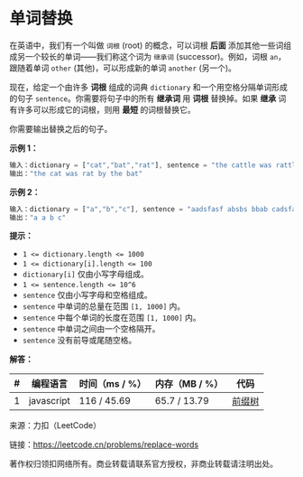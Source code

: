 # 单词替换

在英语中，我们有一个叫做 `词根` (root) 的概念，可以词根 **后面** 添加其他一些词组成另一个较长的单词——我们称这个词为 `继承词` (successor)。例如，词根 `an`，跟随着单词 `other` (其他)，可以形成新的单词 `another` (另一个)。

现在，给定一个由许多 **词根** 组成的词典 `dictionary` 和一个用空格分隔单词形成的句子 `sentence`。你需要将句子中的所有 **继承词** 用 **词根** 替换掉。如果 **继承** 词有许多可以形成它的词根，则用 **最短** 的词根替换它。

你需要输出替换之后的句子。

**示例 1：**

``` javascript
输入：dictionary = ["cat","bat","rat"], sentence = "the cattle was rattled by the battery"
输出："the cat was rat by the bat"
```

**示例 2：**

``` javascript
输入：dictionary = ["a","b","c"], sentence = "aadsfasf absbs bbab cadsfafs"
输出："a a b c"
```

**提示：**

- `1 <= dictionary.length <= 1000`
- `1 <= dictionary[i].length <= 100`
- `dictionary[i]` 仅由小写字母组成。
- `1 <= sentence.length <= 10^6`
- `sentence` 仅由小写字母和空格组成。
- `sentence` 中单词的总量在范围 `[1, 1000]` 内。
- `sentence` 中每个单词的长度在范围 `[1, 1000]` 内。
- `sentence` 中单词之间由一个空格隔开。
- `sentence` 没有前导或尾随空格。

**解答：**

**#**|**编程语言**|**时间（ms / %）**|**内存（MB / %）**|**代码**
--|--|--|--|--
1|javascript|116 / 45.69|65.7 / 13.79|[前缀树](./javascript/ac_v1.js)

来源：力扣（LeetCode）

链接：https://leetcode.cn/problems/replace-words

著作权归领扣网络所有。商业转载请联系官方授权，非商业转载请注明出处。
